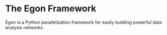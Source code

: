 # The Egon Framework

Egon is a Python parallelization framework for easily building powerful data analysis networks.